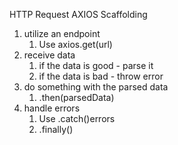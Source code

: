 HTTP Request
AXIOS Scaffolding
1) utilize an endpoint
   1) Use axios.get(url)
2) receive data
   1) if the data is good - parse it
   2) if the data is bad - throw error
3) do something with the parsed data
   1) .then(parsedData)
4) handle errors
   1) Use .catch()errors
   2) .finally()
